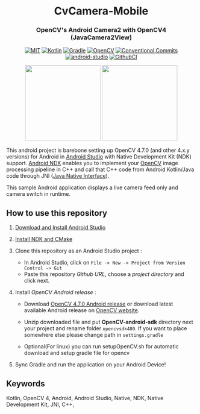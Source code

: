 
<h1 align="center">CvCamera-Mobile</h1>
<h3 align="center">OpenCV's Android Camera2 with OpenCV4 (JavaCamera2View)</h3>

<p align="center">
    <a href="https://opensource.org/license/mit/"><img alt="MIT" src="https://img.shields.io/badge/License-MIT-yellow?logo=MIT&logoColor=white"></a>
    <a href="https://kotlinlang.org/"><img alt="Kotlin" src="https://img.shields.io/badge/Kotlin-1.8.22-%23E34F26?logo=Kotlin&logoColor=white"></a>
    <a href="https://gradle.org/releases/"><img alt="Gradle" src="https://img.shields.io/badge/Gradle-8.1.1-02303A?logo=Gradle&logoColor=white"></a>
    <a href="https://opencv.org/"><img alt="OpenCV" src="https://img.shields.io/badge/OpenCV-4.7.0-5C3EE8?logo=OpenCV&logoColor=white"></a>
    <a href="https://conventionalcommits.org"><img alt="Conventional Commits" src="https://img.shields.io/badge/Conventional%20Commit-1.0.0-FE5196?logo=conventionalcommits&logoColor=white"></a>
    <a href="https://developer.android.com/studio"><img alt="android-studio" src="https://img.shields.io/badge/android studio-Giraffe-3DDC84?logo=androidstudio&logoColor=white"></a>
    <a href="https://github.com/onuralpszr/CvCamera-Mobile/actions/workflows/android-ci.yml"><img alt="GithubCI" src="https://github.com/onuralpszr/CvCamera-Mobile/actions/workflows/android-ci.yml/badge.svg?branch=main"></a>
</p>


 <p align="center">
    <img src="appPreview/appOverview.png" width="200" max-height="%20"/>
    <img src="appPreview/appOverview2.png" width="200" max-height="%20"/>
</p>


This android project is barebone setting up OpenCV 4.7.0 (and other 4.x.y versions) for Android in [Android Studio](https://developer.android.com/studio) with Native Development Kit (NDK) support.
[Android NDK](https://developer.android.com/ndk) enables you to implement your [OpenCV](https://opencv.org) image processing pipeline in C++ and call that C++ code from Android Kotlin/Java code through JNI ([Java Native Interface](https://en.wikipedia.org/wiki/Java_Native_Interface)).

This sample Android application displays a live camera feed only and camera switch in runtime. 


## How to use this repository

1. [Download and Install Android Studio](https://developer.android.com/studio)

2. [Install NDK and CMake](https://developer.android.com/studio/projects/install-ndk.md)

3. Clone this repository as an Android Studio project :
     * In Android Studio, click on `File -> New -> Project from Version Control -> Git`
     * Paste this repository *Github URL*, choose a *project directory* and click next.

4. Install *OpenCV Android release* :
    * Download [OpenCV 4.7.0 Android release](https://github.com/opencv/opencv/releases/download/4.7.0/opencv-4.7.0-android-sdk.zip) or download latest available Android release on [OpenCV website](https://opencv.org/releases/).
    * Unzip downloaded file and put **OpenCV-android-sdk** directory next your project and rename folder `opencvsdk480`. If you want to place somewhere else please change path in `settings.gradle` 

    * Optional(For linux) you can run setupOpenCV.sh for automatic download and setup gradle file for opencv 


5. Sync Gradle and run the application on your Android Device!

## Keywords

Kotlin, OpenCV 4, Android, Android Studio, Native, NDK, Native Development Kit, JNI, C++,
